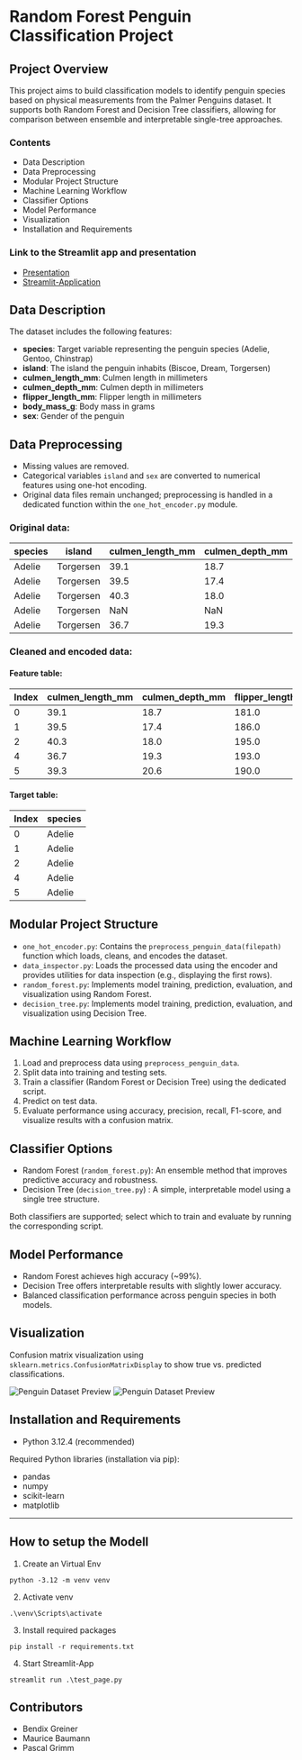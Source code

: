 # Random Forest Penguin Classification Project

## Project Overview

This project aims to build classification models to identify penguin species based on physical measurements from the Palmer Penguins dataset. It supports both Random Forest and Decision Tree classifiers, allowing for comparison between ensemble and interpretable single-tree approaches.

### Contents

- Data Description
- Data Preprocessing
- Modular Project Structure
- Machine Learning Workflow
- Classifier Options
- Model Performance
- Visualization
- Installation and Requirements

### Link to the Streamlit app and presentation
- [Presentation](https://presentation.pasgri-cloud.de/)
- [Streamlit-Application](https://pinguin.pasgri-cloud.de/)

## Data Description

The dataset includes the following features:

- **species**: Target variable representing the penguin species (Adelie, Gentoo, Chinstrap)
- **island**: The island the penguin inhabits (Biscoe, Dream, Torgersen)
- **culmen_length_mm**: Culmen length in millimeters
- **culmen_depth_mm**: Culmen depth in millimeters
- **flipper_length_mm**: Flipper length in millimeters
- **body_mass_g**: Body mass in grams
- **sex**: Gender of the penguin

## Data Preprocessing

- Missing values are removed.
- Categorical variables `island` and `sex` are converted to numerical features using one-hot encoding.
- Original data files remain unchanged; preprocessing is handled in a dedicated function within the `one_hot_encoder.py` module.

### Original data:

|species|island|culmen_length_mm|culmen_depth_mm|flipper_length_mm|body_mass_g|sex|
|--|--|--|--|--|--|--|
|Adelie|Torgersen|39.1|18.7|181.0|3750.0|MALE|
|Adelie|Torgersen|39.5|17.4|186.0|3800.0|FEMALE|
|Adelie|Torgersen|40.3|18.0|195.0|3250.0|FEMALE|
|Adelie|Torgersen|NaN|NaN|NaN|NaN|NaN|
|Adelie|Torgersen|36.7|19.3|193.0|3450.0|FEMALE|

### Cleaned and encoded data:

#### Feature table:

|Index|culmen_length_mm|culmen_depth_mm|flipper_length_mm|body_mass_g|island_Biscoe|island_Dream|island_Torgersen|sex_.|sex_FEMALE|sex_MALE|
|--|--|--|--|--|--|--|--|--|--|--|
|0|39.1|18.7|181.0|3750.0|False|False|True|False|False|True|
|1|39.5|17.4|186.0|3800.0|False|False|True|False|True|False|
|2|40.3|18.0|195.0|3250.0|False|False|True|False|True|False|
|4|36.7|19.3|193.0|3450.0|False|False|True|False|True|False|
|5|39.3|20.6|190.0|3650.0|False|False|True|False|False|True|

#### Target table:

|Index|species|
|--|--|
|0|Adelie|
|1|Adelie|
|2|Adelie|
|4|Adelie|
|5|Adelie|

## Modular Project Structure

- `one_hot_encoder.py`: Contains the `preprocess_penguin_data(filepath)` function which loads, cleans, and encodes the dataset.
- `data_inspector.py`: Loads the processed data using the encoder and provides utilities for data inspection (e.g., displaying the first rows).
- `random_forest.py`: Implements model training, prediction, evaluation, and visualization using Random Forest.
- `decision_tree.py`: Implements model training, prediction, evaluation, and visualization using Decision Tree.

## Machine Learning Workflow

1. Load and preprocess data using `preprocess_penguin_data`.
2. Split data into training and testing sets.
3. Train a classifier (Random Forest or Decision Tree) using the dedicated script.
4. Predict on test data.
5. Evaluate performance using accuracy, precision, recall, F1-score, and visualize results with a confusion matrix.

## Classifier Options

- Random Forest (`random_forest.py`): An ensemble method that improves predictive accuracy and robustness.
- Decision Tree (`decision_tree.py`) : A simple, interpretable model using a single tree structure.

Both classifiers are supported; select which to train and evaluate by running the corresponding script.

## Model Performance

- Random Forest achieves high accuracy (~99%).
- Decision Tree offers interpretable results with slightly lower accuracy.
- Balanced classification performance across penguin species in both models.

## Visualization

Confusion matrix visualization using `sklearn.metrics.ConfusionMatrixDisplay` to show true vs. predicted classifications.

![Penguin Dataset Preview](results_confusion_matrix_decision_tree.png)
![Penguin Dataset Preview](results_confusion_matrix_random_forrest.png)

## Installation and Requirements

- Python 3.12.4 (recommended)

Required Python libraries (installation via pip):

- pandas
- numpy
- scikit-learn
- matplotlib

---
## How to setup the Modell
1. Create an Virtual Env

``
python -3.12 -m venv venv
``

2. Activate venv

``
.\venv\Scripts\activate
``

3. Install required packages

``
pip install -r requirements.txt
``

4. Start Streamlit-App

``
streamlit run .\test_page.py
``

## Contributors

- Bendix Greiner
- Maurice Baumann
- Pascal Grimm
